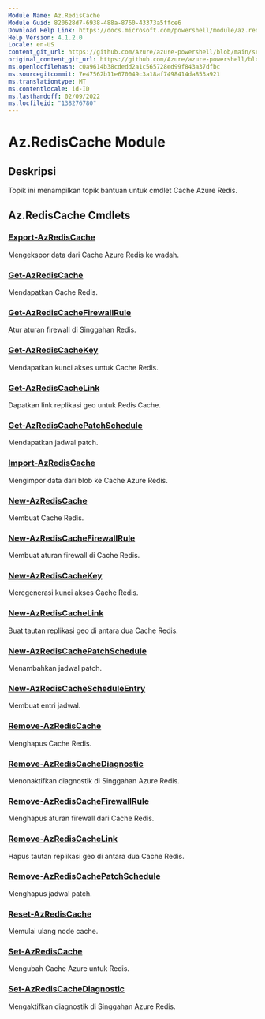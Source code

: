 ```yaml
---
Module Name: Az.RedisCache
Module Guid: 820628d7-6938-488a-8760-43373a5ffce6
Download Help Link: https://docs.microsoft.com/powershell/module/az.rediscache
Help Version: 4.1.2.0
Locale: en-US
content_git_url: https://github.com/Azure/azure-powershell/blob/main/src/RedisCache/RedisCache/help/Az.RedisCache.md
original_content_git_url: https://github.com/Azure/azure-powershell/blob/main/src/RedisCache/RedisCache/help/Az.RedisCache.md
ms.openlocfilehash: c0a9614b38cdedd2a1c565728ed99f843a37dfbc
ms.sourcegitcommit: 7e47562b11e670049c3a18af7498414da853a921
ms.translationtype: MT
ms.contentlocale: id-ID
ms.lasthandoff: 02/09/2022
ms.locfileid: "138276780"
---
```

# Az.RedisCache Module
## Deskripsi
Topik ini menampilkan topik bantuan untuk cmdlet Cache Azure Redis.

## Az.RedisCache Cmdlets
### [Export-AzRedisCache](Export-AzRedisCache.md)
Mengekspor data dari Cache Azure Redis ke wadah.

### [Get-AzRedisCache](Get-AzRedisCache.md)
Mendapatkan Cache Redis.

### [Get-AzRedisCacheFirewallRule](Get-AzRedisCacheFirewallRule.md)
Atur aturan firewall di Singgahan Redis.

### [Get-AzRedisCacheKey](Get-AzRedisCacheKey.md)
Mendapatkan kunci akses untuk Cache Redis.

### [Get-AzRedisCacheLink](Get-AzRedisCacheLink.md)
Dapatkan link replikasi geo untuk Redis Cache.

### [Get-AzRedisCachePatchSchedule](Get-AzRedisCachePatchSchedule.md)
Mendapatkan jadwal patch.

### [Import-AzRedisCache](Import-AzRedisCache.md)
Mengimpor data dari blob ke Cache Azure Redis.

### [New-AzRedisCache](New-AzRedisCache.md)
Membuat Cache Redis.

### [New-AzRedisCacheFirewallRule](New-AzRedisCacheFirewallRule.md)
Membuat aturan firewall di Cache Redis.

### [New-AzRedisCacheKey](New-AzRedisCacheKey.md)
Meregenerasi kunci akses Cache Redis.

### [New-AzRedisCacheLink](New-AzRedisCacheLink.md)
Buat tautan replikasi geo di antara dua Cache Redis.

### [New-AzRedisCachePatchSchedule](New-AzRedisCachePatchSchedule.md)
Menambahkan jadwal patch.

### [New-AzRedisCacheScheduleEntry](New-AzRedisCacheScheduleEntry.md)
Membuat entri jadwal.

### [Remove-AzRedisCache](Remove-AzRedisCache.md)
Menghapus Cache Redis.

### [Remove-AzRedisCacheDiagnostic](Remove-AzRedisCacheDiagnostic.md)
Menonaktifkan diagnostik di Singgahan Azure Redis.

### [Remove-AzRedisCacheFirewallRule](Remove-AzRedisCacheFirewallRule.md)
Menghapus aturan firewall dari Cache Redis.

### [Remove-AzRedisCacheLink](Remove-AzRedisCacheLink.md)
Hapus tautan replikasi geo di antara dua Cache Redis.

### [Remove-AzRedisCachePatchSchedule](Remove-AzRedisCachePatchSchedule.md)
Menghapus jadwal patch.

### [Reset-AzRedisCache](Reset-AzRedisCache.md)
Memulai ulang node cache.

### [Set-AzRedisCache](Set-AzRedisCache.md)
Mengubah Cache Azure untuk Redis.

### [Set-AzRedisCacheDiagnostic](Set-AzRedisCacheDiagnostic.md)
Mengaktifkan diagnostik di Singgahan Azure Redis.

